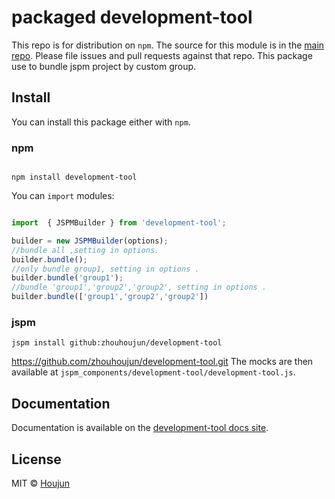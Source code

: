 # packaged development-tool

This repo is for distribution on `npm`. The source for this module is in the
[main repo](https://github.com/zhouhoujun/development-tool/src/mastert).
Please file issues and pull requests against that repo.
This package use to bundle jspm project by custom group. 

## Install

You can install this package either with `npm`.

### npm

```shell

npm install development-tool

```

You can `import` modules:

```js

import  { JSPMBuilder } from 'development-tool';

builder = new JSPMBuilder(options);
//bundle all ,setting in options.
builder.bundle();
//only bundle group1, setting in options .
builder.bundle('group1');
//bundle 'group1','group2','group2', setting in options .
builder.bundle(['group1','group2','group2'])

```

### jspm

```shell
jspm install github:zhouhoujun/development-tool
```
https://github.com/zhouhoujun/development-tool.git
The mocks are then available at `jspm_components/development-tool/development-tool.js`.

## Documentation

Documentation is available on the
[development-tool docs site](https://github.com/zhouhoujun/development-tool).

## License

MIT © [Houjun](https://github.com/zhouhoujun/)